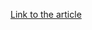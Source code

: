 [Link to the article](https://www.cisa.gov/news-events/alerts/2024/10/24/cisa-releases-four-industrial-control-systems-advisories)
